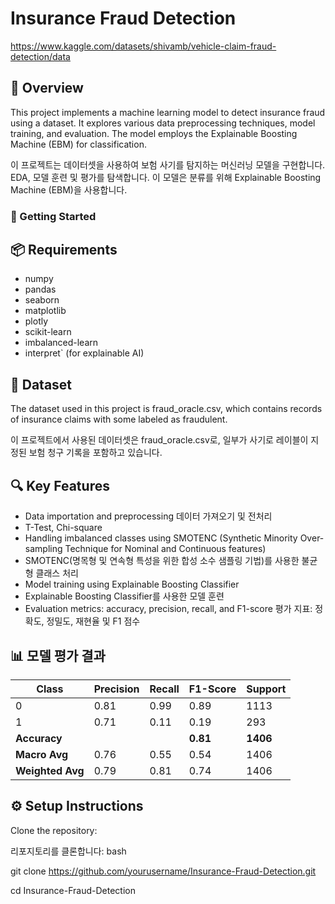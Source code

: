 # Insurance Fraud Detection
https://www.kaggle.com/datasets/shivamb/vehicle-claim-fraud-detection/data

## 📝 Overview
This project implements a machine learning model to detect insurance fraud using a dataset. It explores various data preprocessing techniques, model training, and evaluation. The model employs the Explainable Boosting Machine (EBM) for classification.

이 프로젝트는 데이터셋을 사용하여 보험 사기를 탐지하는 머신러닝 모델을 구현합니다. EDA, 모델 훈련 및 평가를 탐색합니다. 이 모델은 분류를 위해 Explainable Boosting Machine (EBM)을 사용합니다.

### 🚀 Getting Started

## 📦 Requirements
- numpy
- pandas
- seaborn
- matplotlib
- plotly
- scikit-learn
- imbalanced-learn
- interpret` (for explainable AI)

## 📂 Dataset
The dataset used in this project is fraud_oracle.csv, which contains records of insurance claims with some labeled as fraudulent.

이 프로젝트에서 사용된 데이터셋은 fraud_oracle.csv로, 일부가 사기로 레이블이 지정된 보험 청구 기록을 포함하고 있습니다.

## 🔍 Key Features
- Data importation and preprocessing
데이터 가져오기 및 전처리
- T-Test, Chi-square
- Handling imbalanced classes using SMOTENC (Synthetic Minority Over-sampling Technique for Nominal and Continuous features)
- SMOTENC(명목형 및 연속형 특성을 위한 합성 소수 샘플링 기법)를 사용한 불균형 클래스 처리
- Model training using Explainable Boosting Classifier
- Explainable Boosting Classifier를 사용한 모델 훈련
- Evaluation metrics: accuracy, precision, recall, and F1-score
평가 지표: 정확도, 정밀도, 재현율 및 F1 점수

## 📊 모델 평가 결과

| Class | Precision | Recall | F1-Score | Support |
|-------|-----------|--------|----------|---------|
| 0     | 0.81      | 0.99   | 0.89     | 1113    |
| 1     | 0.71      | 0.11   | 0.19     | 293     |
| **Accuracy**      |           |        | **0.81**     | **1406**    |
| **Macro Avg**     | 0.76      | 0.55   | 0.54     | 1406    |
| **Weighted Avg**  | 0.79      | 0.81   | 0.74     | 1406    |


## ⚙️ Setup Instructions
Clone the repository:

리포지토리를 클론합니다:
bash

git clone https://github.com/yourusername/Insurance-Fraud-Detection.git

cd Insurance-Fraud-Detection
